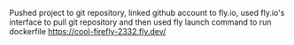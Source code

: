 Pushed project to git repository, linked github account to fly.io, used fly.io's interface to pull git repository and then used fly launch command to run dockerfile
https://cool-firefly-2332.fly.dev/
